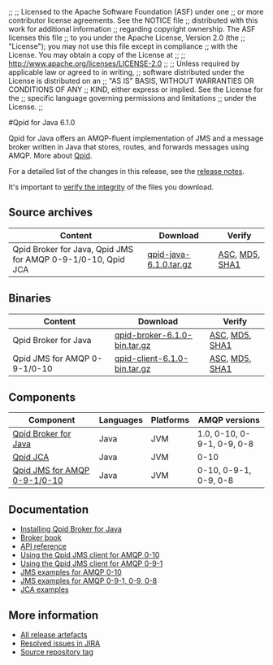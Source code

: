 ;;
;; Licensed to the Apache Software Foundation (ASF) under one
;; or more contributor license agreements.  See the NOTICE file
;; distributed with this work for additional information
;; regarding copyright ownership.  The ASF licenses this file
;; to you under the Apache License, Version 2.0 (the
;; "License"); you may not use this file except in compliance
;; with the License.  You may obtain a copy of the License at
;; 
;;   http://www.apache.org/licenses/LICENSE-2.0
;; 
;; Unless required by applicable law or agreed to in writing,
;; software distributed under the License is distributed on an
;; "AS IS" BASIS, WITHOUT WARRANTIES OR CONDITIONS OF ANY
;; KIND, either express or implied.  See the License for the
;; specific language governing permissions and limitations
;; under the License.
;;

#Qpid for Java 6.1.0

Qpid for Java offers an AMQP-fluent implementation of JMS and a message
broker written in Java that stores, routes, and forwards messages
using AMQP.  More about [Qpid]({{site_url}}/index.html).

For a detailed list of the changes in this release, see the [release
notes](release-notes.html).

It's important to [verify the
integrity]({{site_url}}/download.html#verify-what-you-download) of the
files you download.

## Source archives

| Content | Download | Verify |
|---------|----------|--------|
| Qpid Broker for Java, Qpid JMS for AMQP 0-9-1/0-10, Qpid JCA | [qpid-java-6.1.0.tar.gz](http://archive.apache.org/dist/qpid/java/6.1.0/qpid-java-6.1.0.tar.gz) | [ASC](http://archive.apache.org/dist/qpid/java/6.1.0/qpid-java-6.1.0.tar.gz.asc), [MD5](http://archive.apache.org/dist/qpid/java/6.1.0/qpid-java-6.1.0.tar.gz.md5), [SHA1](http://archive.apache.org/dist/qpid/java/6.1.0/qpid-java-6.1.0.tar.gz.sha1) |

## Binaries

| Content | Download | Verify |
|---------|----------|--------|
| Qpid Broker for Java | [qpid-broker-6.1.0-bin.tar.gz](http://archive.apache.org/dist/qpid/java/6.1.0/binaries/qpid-broker-6.1.0-bin.tar.gz) | [ASC](http://archive.apache.org/dist/qpid/java/6.1.0/binaries/qpid-broker-6.1.0-bin.tar.gz.asc), [MD5](http://archive.apache.org/dist/qpid/java/6.1.0/binaries/qpid-broker-6.1.0-bin.tar.gz.md5), [SHA1](http://archive.apache.org/dist/qpid/java/6.1.0/binaries/qpid-broker-6.1.0-bin.tar.gz.sha1) |
| Qpid JMS for AMQP 0-9-1/0-10 | [qpid-client-6.1.0-bin.tar.gz](http://archive.apache.org/dist/qpid/java/6.1.0/binaries/qpid-client-6.1.0-bin.tar.gz) | [ASC](http://archive.apache.org/dist/qpid/java/6.1.0/binaries/qpid-client-6.1.0-bin.tar.gz.asc), [MD5](http://archive.apache.org/dist/qpid/java/6.1.0/binaries/qpid-client-6.1.0-bin.tar.gz.md5), [SHA1](http://archive.apache.org/dist/qpid/java/6.1.0/binaries/qpid-client-6.1.0-bin.tar.gz.sha1) |

## Components

| Component | Languages | Platforms | AMQP versions |
|-----------|-----------|-----------|---------------|
| [Qpid Broker for Java]({{site_url}}/components/java-broker/index.html) | Java | JVM | 1.0, 0-10, 0-9-1, 0-9, 0-8 |
| [Qpid JCA]({{site_url}}/components/qpid-jca/index.html) | Java | JVM | 0-10 |
| [Qpid JMS for AMQP 0-9-1/0-10]({{site_url}}/components/jms/amqp-0-x.html) | Java | JVM | 0-10, 0-9-1, 0-9, 0-8 |

## Documentation


<div class="two-column" markdown="1">

 - [Installing Qpid Broker for Java](java-broker/book/Java-Broker-Installation.html)
 - [Broker book](java-broker/book/index.html)
 - [API reference](http://docs.oracle.com/javaee/1.4/api/javax/jms/package-summary.html)
 - [Using the Qpid JMS client for AMQP 0-10](jms-client-0-10/book/index.html)
 - [Using the Qpid JMS client for AMQP 0-9-1](jms-client-0-8/book/index.html)
 - [JMS examples for AMQP 0-10](qpid-jms/examples/index.html)
 - [JMS examples for AMQP 0-9-1, 0-9, 0-8](jms-client-0-8/book/JMS-Client-0-8-Examples.html)
 - [JCA examples](http://svn.apache.org/repos/asf/qpid/java/trunk/jca/example/)

</div>


## More information

 - [All release artefacts](http://archive.apache.org/dist/qpid/java/6.1.0)
 - [Resolved issues in JIRA](https://issues.apache.org/jira/issues/?jql=project+%3D+QPID+AND+fixVersion+%3D+%27qpid-java-6.1%27+AND+resolution+%3D+%27fixed%27+ORDER+BY+priority+DESC)
 - [Source repository tag](http://svn.apache.org/repos/asf/qpid/java/tags/6.1.0)

<script type="text/javascript">
  _deferredFunctions.push(function() {
      if ("6.1.0" === "{{current_java_release}}") {
          _modifyCurrentReleaseLinks();
      }
  });
</script>